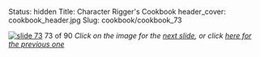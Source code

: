 Status: hidden
Title: Character Rigger's Cookbook
header_cover: cookbook_header.jpg
Slug: cookbook/cookbook_73

[![slide 73](https://dl.dropboxusercontent.com/u/2977490/presentations/cookbook/img73.jpg)](cookbook_74)
73 of 90
_Click on the image for the [next slide](cookbook_74), or click [here for the previous one](cookbook_72)_
